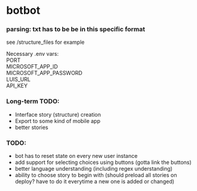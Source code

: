 # botbot

### parsing: txt has to be be in this specific format  
see /structure_files for example  
  
  
Necessary .env vars:  
PORT  
MICROSOFT_APP_ID  
MICROSOFT_APP_PASSWORD  
LUIS_URL  
API_KEY  

### Long-term TODO:
* Interface story (structure) creation
* Export to some kind of mobile app
* better stories

### TODO:
* bot has to reset state on every new user instance
* add support for selecting choices using buttons (gotta link the buttons)
* better language understanding (including regex understanding)
* ability to choose story to begin with (should preload all stories on deploy? have to do it everytime a new one is added or changed)